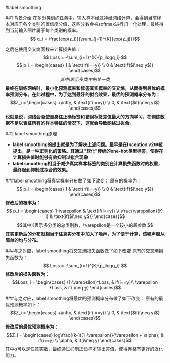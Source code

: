 #label smoothing

##1 背景介绍
在多分类训练任务中，输入样本经过神经网络计算，会得到当前样本对应于各个类别的置信度分值，这些分数会被softmax进行归一化处理，最终得到当前输入图片属于每个类别的概率。
$$ q_i = \frac{exp(z_i)}{\sum_{j=1}^{K}{exp(z_j)}}$$

之后在使用交叉熵函数来计算损失值：
$$ Loss = -\sum_{i=1}^{K}{p_ilogq_i}  $$
$$ p_i = 
\begin{cases}
    1 & \text{if(i==y)} \\
    0 & \text{if($i\neq y$)} 
\end{cases}$$
$$其中i表示多类中的某一类$$
**最终在训练网络时，最小化预测概率和标签真实概率的交叉熵，从而得到最优的概率预测分布。在此过程中，为了达到最好的拟合效果，最优的预测概率分布为：**
$$Z_i = 
\begin{cases}
  +\infty, & \text{if(i==y)} \\
  0,  & \text{$if(i\neq y)$}
\end{cases}$$
**也就是说，网络会驱使自身往正确标签和错误标签差值最大的方向学习，在训练数据不足以表征所有的样本特征的情况下，这就会导致网络过拟合。**

##2 label smoothing原理
- **label smoothing的提出就是为了解决上述问题。最早是在Inception v2中被提出，是一种正则化的策略。其通过"软化"传统的one-hot类型标签，使得在计算损失值时能够有效抑制过拟合现象**
- **label smoothing相当于减少真实样本标签的类别在计算损失函数时的权重，最终起到抑制过拟合的效果。**
  
###label smoothing将真实概率分布做了如下改变：
原有的概率为：
$$ p_i = 
\begin{cases}
    1 & \text{if(i==y)} \\
    0 & \text{if($i\neq y$)} 
\end{cases}$$
**修改后的概率为：**
$$ p_i = 
\begin{cases}
    1-\varepsilon & \text{if(i==y)} \\
    \frac{\varepsilon}{K-1} & \text{if($i\neq y$)} 
\end{cases}$$
$$其中K表示多分类的总类别数，\varepsilon是一个较小的超参数 $$
**其实更新后的分布就相当于往真实分布中加入了噪声，为了便于计算，该噪声服从简单的均与分布。**

###与之对应，label smoothing将交叉熵损失函数做了如下改变
原有的交叉熵损失函数为：
$$ Loss = -\sum_{i=1}^{K}{p_ilogq_i}  $$
**修改后的损失函数为：**
$$Loss_i = 
\begin{cases}
    (1-\varepsilon)*Loss, & if(i==y)\\
    \varepsilon *Loss, & if(i\neq y)
\end{cases}$$

###与之对应，label smoothing将最优的预测概率分布做了如下改变：
原有的最优预测概率如下：
$$Z_i = 
\begin{cases}
  +\infty, & \text{if(i==y)} \\
  0,  & \text{$if(i\neq y)$}
\end{cases}$$
**修改后的最优预测概率为：**
$$Z_i = 
\begin{cases}
    log\frac{(k-1)(1-\varepsilon)}{\varepsilon + \alpha}, & if(i==y) \\
    \alpha, & if(i\neq y)
\end{cases}$$
其中$\alpha$可以是任意实数，最终通过抑制正负样本输出差值，使得网络有更好的泛化能力。